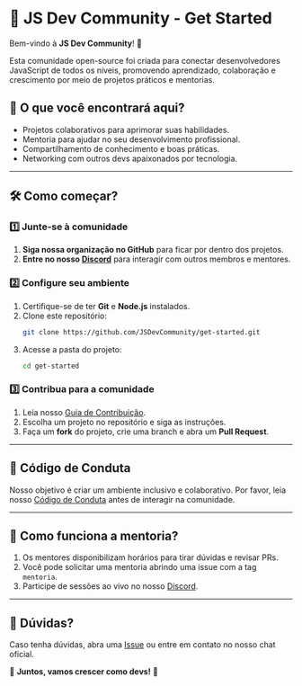 # 🚀 JS Dev Community - Get Started

Bem-vindo à **JS Dev Community**! 🎉

Esta comunidade open-source foi criada para conectar desenvolvedores JavaScript de todos os níveis, promovendo aprendizado, colaboração e crescimento por meio de projetos práticos e mentorias.

## 📌 O que você encontrará aqui?
- Projetos colaborativos para aprimorar suas habilidades.
- Mentoria para ajudar no seu desenvolvimento profissional.
- Compartilhamento de conhecimento e boas práticas.
- Networking com outros devs apaixonados por tecnologia.

---

## 🛠 Como começar?

### 1️⃣ Junte-se à comunidade
1. **Siga nossa organização no GitHub** para ficar por dentro dos projetos.
2. **Entre no nosso [Discord](https://discord.gg/wNeq27J8q2)**  para interagir com outros membros e mentores.

### 2️⃣ Configure seu ambiente
1. Certifique-se de ter **Git** e **Node.js** instalados.
2. Clone este repositório:
   ```sh
   git clone https://github.com/JSDevCommunity/get-started.git
   ```
3. Acesse a pasta do projeto:
   ```sh
   cd get-started
   ```

### 3️⃣ Contribua para a comunidade
1. Leia nosso [Guia de Contribuição](./CONTRIBUTING.md).
2. Escolha um projeto no repositório e siga as instruções.
3. Faça um **fork** do projeto, crie uma branch e abra um **Pull Request**.

---

## 🤝 Código de Conduta
Nosso objetivo é criar um ambiente inclusivo e colaborativo. Por favor, leia nosso [Código de Conduta](./CODE_OF_CONDUCT.md) antes de interagir na comunidade.

---

## 🎯 Como funciona a mentoria?
1. Os mentores disponibilizam horários para tirar dúvidas e revisar PRs.
2. Você pode solicitar uma mentoria abrindo uma issue com a tag `mentoria`.
3. Participe de sessões ao vivo no nosso [Discord](https://discord.gg/wNeq27J8q2).

---

## 📢 Dúvidas?
Caso tenha dúvidas, abra uma [Issue](https://github.com/JSDevCommunity/get-started/issues) ou entre em contato no nosso chat oficial.

🔗 **Juntos, vamos crescer como devs!** 🚀
